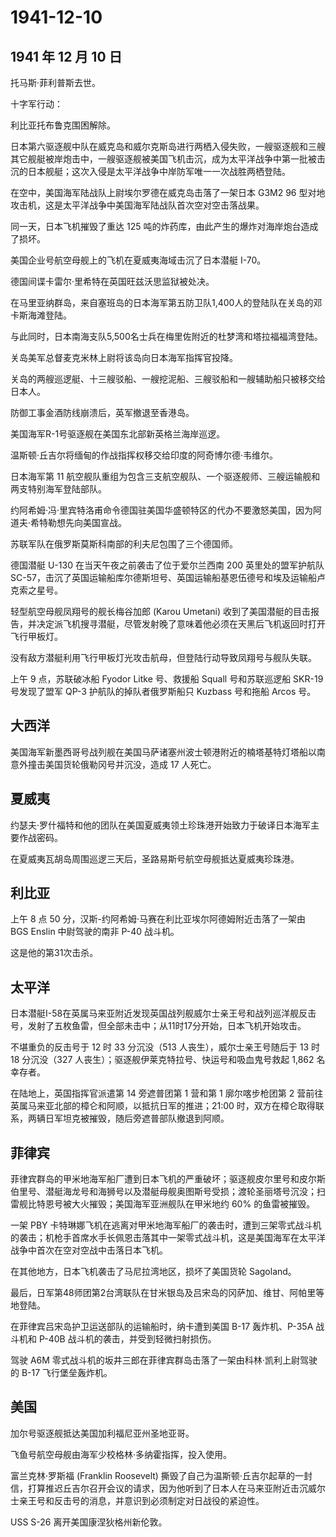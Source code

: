# 1941-12-10

## 1941 年 12 月 10 日

托马斯·菲利普斯去世。

十字军行动：

利比亚托布鲁克围困解除。

日本第六驱逐舰中队在威克岛和威尔克斯岛进行两栖入侵失败，一艘驱逐舰和三艘其它舰艇被岸炮击中，一艘驱逐舰被美国飞机击沉，成为太平洋战争中第一批被击沉的日本舰艇；这次入侵是太平洋战争中岸防军唯一一次战胜两栖登陆。

在空中，美国海军陆战队上尉埃尔罗德在威克岛击落了一架日本 G3M2 96
型对地攻击机，这是太平洋战争中美国海军陆战队首次空对空击落战果。

同一天，日本飞机摧毁了重达 125
吨的炸药库，由此产生的爆炸对海岸炮台造成了损坏。

美国企业号航空母舰上的飞机在夏威夷海域击沉了日本潜艇 I-70。

德国间谍卡雷尔·里希特在英国旺兹沃思监狱被处决。

在马里亚纳群岛，来自塞班岛的日本海军第五防卫队1,400人的登陆队在关岛的邓卡斯海滩登陆。

与此同时，日本南海支队5,500名士兵在梅里佐附近的杜梦湾和塔拉福福湾登陆。

关岛美军总督麦克米林上尉将该岛向日本海军指挥官投降。

关岛的两艘巡逻艇、十三艘驳船、一艘挖泥船、三艘驳船和一艘辅助船只被移交给日本人。

防御工事金酒防线崩溃后，英军撤退至香港岛。

美国海军R-1号驱逐舰在美国东北部新英格兰海岸巡逻。

温斯顿·丘吉尔将缅甸的作战指挥权移交给印度的阿奇博尔德·韦维尔。

日本海军第 11
航空舰队重组为包含三支航空舰队、一个驱逐舰师、三艘运输舰和两支特别海军登陆部队。

约阿希姆·冯·里宾特洛甫命令德国驻美国华盛顿特区的代办不要激怒美国，因为阿道夫·希特勒想先向美国宣战。

苏联军队在俄罗斯莫斯科南部的利夫尼包围了三个德国师。

德国潜艇 U-130 在当天午夜之前袭击了位于爱尔兰西南 200 英里处的盟军护航队
SC-57，击沉了英国运输船库尔德斯坦号、英国运输船基恩伍德号和埃及运输船卢克索之星号。

轻型航空母舰凤翔号的舰长梅谷加郎 (Karou Umetani)
收到了美国潜艇的目击报告，并决定派飞机搜寻潜艇，尽管发射晚了意味着他必须在天黑后飞机返回时打开飞行甲板灯。

没有敌方潜艇利用飞行甲板灯光攻击航母，但登陆行动导致凤翔号与舰队失联。

上午 9 点，苏联破冰船 Fyodor Litke 号、救援船 Squall 号和苏联巡逻船
SKR-19 号发现了盟军 QP-3 护航队的掉队者俄罗斯船只 Kuzbass 号和拖船 Arcos
号。

## 大西洋

美国海军新墨西哥号战列舰在美国马萨诸塞州波士顿港附近的楠塔基特灯塔船以南意外撞击美国货轮俄勒冈号并沉没，造成
17 人死亡。

## 夏威夷

约瑟夫·罗什福特和他的团队在美国夏威夷领土珍珠港开始致力于破译日本海军主要作战密码。

在夏威夷瓦胡岛周围巡逻三天后，圣路易斯号航空母舰抵达夏威夷珍珠港。

## 利比亚

上午 8 点 50 分，汉斯-约阿希姆·马赛在利比亚埃尔阿德姆附近击落了一架由
BGS Enslin 中尉驾驶的南非 P-40 战斗机。

这是他的第31次击杀。

## 太平洋

日本潜艇I-58在英属马来亚附近发现英国战列舰威尔士亲王号和战列巡洋舰反击号，发射了五枚鱼雷，但全部未击中；从11时17分开始，日本飞机开始攻击。

不堪重负的反击号于 12 时 33 分沉没（513 人丧生），威尔士亲王号随后于 13
时 18 分沉没（327 人丧生）；驱逐舰伊莱克特拉号、快运号和吸血鬼号救起
1,862 名幸存者。

在陆地上，英国指挥官派遣第 14 旁遮普团第 1 营和第 1 廓尔喀步枪团第 2
营前往英属马来亚北部的樟仑和阿顺，以抵抗日军的推进；21:00
时，双方在樟仑取得联系，两辆日军坦克被摧毁，随后旁遮普部队撤退到阿顺。

## 菲律宾

菲律宾群岛的甲米地海军船厂遭到日本飞机的严重破坏；驱逐舰皮尔里号和皮尔斯伯里号、潜艇海龙号和海狮号以及潜艇母舰奥图斯号受损；渡轮圣丽塔号沉没；扫雷舰比特恩号被大火摧毁；美国海军亚洲舰队在甲米地约
60% 的鱼雷被摧毁。

一架 PBY
卡特琳娜飞机在逃离对甲米地海军船厂的袭击时，遭到三架零式战斗机的袭击；机枪手首席水手长佩恩击落其中一架零式战斗机，这是美国海军在太平洋战争中首次在空对空战中击落日本飞机。

在其他地方，日本飞机袭击了马尼拉湾地区，损坏了美国货轮 Sagoland。

最后，日军第48师团第2台湾联队在甘米银岛及吕宋岛的冈萨加、维甘、阿帕里等地登陆。

在菲律宾吕宋岛护卫运送部队的运输船时，纳卡遭到美国 B-17 轰炸机、P-35A
战斗机和 P-40B 战斗机的袭击，并受到轻微扫射损伤。

驾驶 A6M 零式战斗机的坂井三郎在菲律宾群岛击落了一架由科林·凯利上尉驾驶的
B-17 飞行堡垒轰炸机。

## 美国

加尔号驱逐舰抵达美国加利福尼亚州圣地亚哥。

飞鱼号航空母舰由海军少校格林·多纳霍指挥，投入使用。

富兰克林·罗斯福 (Franklin Roosevelt)
撕毁了自己为温斯顿·丘吉尔起草的一封信，打算推迟丘吉尔召开会议的请求，因为他听到了日本人在马来亚附近击沉威尔士亲王号和反击号的消息，并意识到必须制定对日战役的紧迫性。

USS S-26 离开美国康涅狄格州新伦敦。

